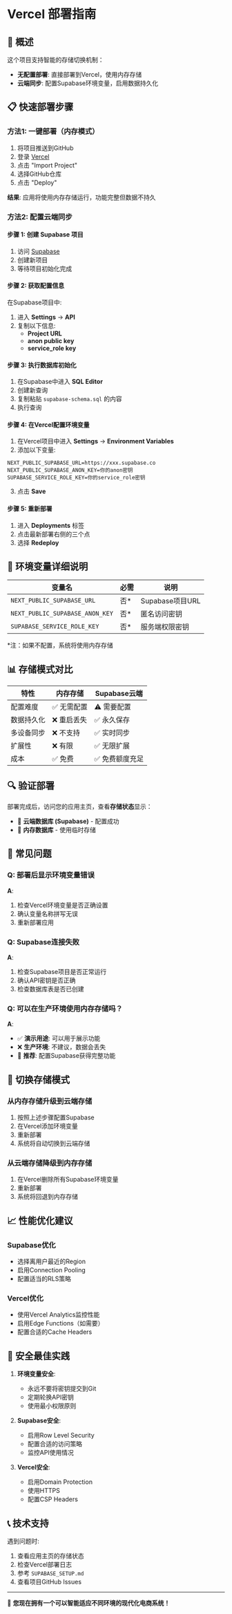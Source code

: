 # Vercel 部署指南

## 🚀 概述

这个项目支持智能的存储切换机制：
- **无配置部署**: 直接部署到Vercel，使用内存存储
- **云端同步**: 配置Supabase环境变量，启用数据持久化

## 📋 快速部署步骤

### 方法1: 一键部署（内存模式）

1. 将项目推送到GitHub
2. 登录 [Vercel](https://vercel.com)
3. 点击 "Import Project"
4. 选择GitHub仓库
5. 点击 "Deploy"

**结果**: 应用将使用内存存储运行，功能完整但数据不持久

### 方法2: 配置云端同步

#### 步骤 1: 创建 Supabase 项目

1. 访问 [Supabase](https://supabase.com)
2. 创建新项目
3. 等待项目初始化完成

#### 步骤 2: 获取配置信息

在Supabase项目中:
1. 进入 **Settings** → **API**
2. 复制以下信息:
   - **Project URL**
   - **anon public key**
   - **service_role key**

#### 步骤 3: 执行数据库初始化

1. 在Supabase中进入 **SQL Editor**
2. 创建新查询
3. 复制粘贴 `supabase-schema.sql` 的内容
4. 执行查询

#### 步骤 4: 在Vercel配置环境变量

1. 在Vercel项目中进入 **Settings** → **Environment Variables**
2. 添加以下变量:

```
NEXT_PUBLIC_SUPABASE_URL=https://xxx.supabase.co
NEXT_PUBLIC_SUPABASE_ANON_KEY=你的anon密钥
SUPABASE_SERVICE_ROLE_KEY=你的service_role密钥
```

3. 点击 **Save**

#### 步骤 5: 重新部署

1. 进入 **Deployments** 标签
2. 点击最新部署右侧的三个点
3. 选择 **Redeploy**

## 🔧 环境变量详细说明

| 变量名 | 必需 | 说明 |
|--------|------|------|
| `NEXT_PUBLIC_SUPABASE_URL` | 否* | Supabase项目URL |
| `NEXT_PUBLIC_SUPABASE_ANON_KEY` | 否* | 匿名访问密钥 |
| `SUPABASE_SERVICE_ROLE_KEY` | 否* | 服务端权限密钥 |

*注：如果不配置，系统将使用内存存储

## 📊 存储模式对比

| 特性 | 内存存储 | Supabase云端 |
|------|----------|--------------|
| 配置难度 | ✅ 无需配置 | ⚠️ 需要配置 |
| 数据持久化 | ❌ 重启丢失 | ✅ 永久保存 |
| 多设备同步 | ❌ 不支持 | ✅ 实时同步 |
| 扩展性 | ❌ 有限 | ✅ 无限扩展 |
| 成本 | ✅ 免费 | ✅ 免费额度充足 |

## 🔍 验证部署

部署完成后，访问您的应用主页，查看**存储状态**显示：

- 🚀 **云端数据库 (Supabase)** - 配置成功
- 💾 **内存数据库** - 使用临时存储

## 🚨 常见问题

### Q: 部署后显示环境变量错误
**A**: 
1. 检查Vercel环境变量是否正确设置
2. 确认变量名称拼写无误
3. 重新部署应用

### Q: Supabase连接失败
**A**: 
1. 检查Supabase项目是否正常运行
2. 确认API密钥是否正确
3. 检查数据库表是否已创建

### Q: 可以在生产环境使用内存存储吗？
**A**: 
- ✅ **演示用途**: 可以用于展示功能
- ❌ **生产环境**: 不建议，数据会丢失
- 🎯 **推荐**: 配置Supabase获得完整功能

## 🔄 切换存储模式

### 从内存存储升级到云端存储

1. 按照上述步骤配置Supabase
2. 在Vercel添加环境变量
3. 重新部署
4. 系统将自动切换到云端存储

### 从云端存储降级到内存存储

1. 在Vercel删除所有Supabase环境变量
2. 重新部署
3. 系统将回退到内存存储

## 📈 性能优化建议

### Supabase优化
- 选择离用户最近的Region
- 启用Connection Pooling
- 配置适当的RLS策略

### Vercel优化  
- 使用Vercel Analytics监控性能
- 启用Edge Functions（如需要）
- 配置合适的Cache Headers

## 🔐 安全最佳实践

1. **环境变量安全**:
   - 永远不要将密钥提交到Git
   - 定期轮换API密钥
   - 使用最小权限原则

2. **Supabase安全**:
   - 启用Row Level Security
   - 配置合适的访问策略
   - 监控API使用情况

3. **Vercel安全**:
   - 启用Domain Protection
   - 使用HTTPS
   - 配置CSP Headers

## 📞 技术支持

遇到问题时:
1. 查看应用主页的存储状态
2. 检查Vercel部署日志
3. 参考 `SUPABASE_SETUP.md`
4. 查看项目GitHub Issues

---

🎉 **您现在拥有一个可以智能适应不同环境的现代化电商系统！** 